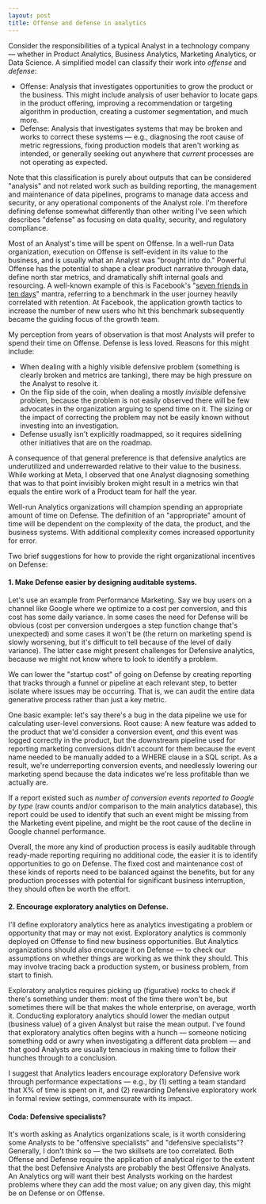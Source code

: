 ```yaml
---
layout: post
title: Offense and defense in analytics
---
```


Consider the responsibilities of a typical Analyst in a technology company — whether in Product Analytics, Business Analytics, Marketing Analytics, or Data Science. A simplified model can classify their work into *offense* and *defense*:

- Offense: Analysis that investigates opportunities to grow the product or the business. This might include analysis of user behavior to locate gaps in the product offering, improving a recommendation or targeting algorithm in production, creating a customer segmentation, and much more.
- Defense: Analysis that investigates systems that may be broken and works to correct these systems — e.g., diagnosing the root cause of metric regressions, fixing production models that aren't working as intended, or generally seeking out anywhere that *current* processes are not operating as expected.

Note that this classification is purely about outputs that can be considered "analysis" and not related work such as building reporting, the management and maintenance of data pipelines, programs to manage data access and security, or any operational components of the Analyst role. I'm therefore defining defense somewhat differently than other writing I've seen which describes "defense" as focusing on data quality, security, and regulatory compliance.

Most of an Analyst's time will be spent on Offense. In a well-run Data organization, execution on Offense is self-evident in its value to the business, and is usually what an Analyst was "brought into do." Powerful Offense has the potential to shape a clear product narrative through data, define north star metrics, and dramatically shift internal goals and resourcing. A well-known example of this is Facebook's "[seven friends in ten days](https://genius.com/Chamath-palihapitiya-how-we-put-facebook-on-the-path-to-1-billion-users-annotated)" mantra, referring to a benchmark in the user journey heavily correlated with retention. At Facebook, the application growth tactics to increase the number of new users who hit this benchmark subsequently became the guiding focus of the growth team.

My perception from years of observation is that most Analysts will prefer to spend their time on Offense. Defense is less loved. Reasons for this might include:

- When dealing with a highly visible defensive problem (something is clearly broken and metrics are tanking), there may be high pressure on the Analyst to resolve it.
- On the flip side of the coin, when dealing a mostly *invisible* defensive problem, because the problem is not easily observed there will be few advocates in the organization arguing to spend time on it. The sizing or the impact of correcting the problem may not be easily known without investing into an investigation.
- Defense usually isn't explicitly roadmapped, so it requires sidelining other initiatives that are on the roadmap.

A consequence of that general preference is that defensive analytics are underutilized and underrewarded relative to their value to the business. While working at Meta, I observed that one Analyst diagnosing something that was to that point invisibly broken might result in a metrics win that equals the entire work of a Product team for half the year.

Well-run Analytics organizations will champion spending an appropriate amount of time on Defense. The definition of an "appropriate" amount of time will be dependent on the complexity of the data, the product, and the business systems. With additional complexity comes increased opportunity for error.

Two brief suggestions for how to provide the right organizational incentives on Defense:

#### 1. Make Defense easier by designing auditable systems. 

Let's use an example from Performance Marketing. Say we buy users on a channel like Google where we optimize to a cost per conversion, and this cost has some daily variance. In some cases the need for Defense will be obvious (cost per conversion undergoes a step function change that's unexpected) and some cases it won't be (the return on marketing spend is slowly worsening, but it's difficult to tell because of the level of daily variance). The latter case might present challenges for Defensive analytics, because we might not know where to look to identify a problem.

We can lower the "startup cost" of going on Defense by creating reporting that tracks through a funnel or pipeline at each relevant step, to better isolate where issues may be occurring. That is, we can audit the entire data generative process rather than just a key metric.

One basic example: let's say there's a bug in the data pipeline we use for calculating user-level conversions. Root cause: A new feature was added to the product that we'd consider a conversion event, *and* this event was logged correctly in the product, but the downstream pipeline used for reporting marketing conversions didn't account for them because the event name needed to be manually added to a WHERE clause in a SQL script. As a result, we're underreporting conversion events, and needlessly lowering our marketing spend because the data indicates we're less profitable than we actually are.

If a report existed such as *number of conversion events reported to Google by type* (raw counts and/or comparison to the main analytics database), this report could be used to identify that such an event might be missing from the Marketing event pipeline, and might be the root cause of the decline in Google channel performance.

Overall, the more any kind of production process is easily auditable through ready-made reporting requiring no additional code, the easier it is to identify opportunities to go on Defense. The fixed cost and maintenance cost of these kinds of reports need to be balanced against the benefits, but for any production processes with potential for significant business interruption, they should often be worth the effort.


#### 2. Encourage exploratory analytics on Defense.

I'll define exploratory analytics here as analytics investigating a problem or opportunity that may or may not exist. Exploratory analytics is commonly deployed on Offense to find new business opportunities. But Analytics organizations should also encourage it on Defense — to check our assumptions on whether things are working as we think they should. This may involve tracing back a production system, or business problem, from start to finish.

Exploratory analytics requires picking up (figurative) rocks to check if there's something under them: most of the time there won't be, but sometimes there will be that makes the whole enterprise, on average, worth it. Conducting exploratory analytics should lower the median output (business value) of a given Analyst but raise the mean output. I've found that exploratory analytics often begins with a hunch — someone noticing something odd or awry when investigating a different data problem — and that good Analysts are usually tenacious in making time to follow their hunches through to a conclusion.

I suggest that Analytics leaders encourage exploratory Defensive work through performance expectations — e.g., by (1) setting a team standard that X% of time is spent on it, and (2) rewarding Defensive exploratory work in formal review settings, commensurate with its impact.

#### Coda: Defensive specialists?

It's worth asking as Analytics organizations scale, is it worth considering some Analysts to be "offensive specialists" and "defensive specialists"? Generally, I don't think so — the two skillsets are too correlated. Both Offense and Defense require the application of analytical rigor to the extent that the best Defensive Analysts are probably the best Offensive Analysts. An Analytics org will want their best Analysts working on the hardest problems where they can add the most value; on any given day, this might be on Defense or on Offense.
